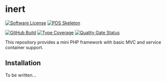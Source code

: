 # inert

[![Software License](https://img.shields.io/badge/license-MIT-green.svg)](LICENSE)
[![PDS Skeleton](https://img.shields.io/badge/pds-skeleton-blue.svg?style=flat-square)](https://github.com/php-pds/skeleton)

[![GitHub Build](https://github.com/milan-miscevic/inert/workflows/Build/badge.svg?branch=master)](https://github.com/milan-miscevic/inert/actions)
[![Type Coverage](https://shepherd.dev/github/milan-miscevic/inert/coverage.svg)](https://shepherd.dev/github/milan-miscevic/inert)
[![Quality Gate Status](https://sonarcloud.io/api/project_badges/measure?project=milan-miscevic_inert&metric=alert_status)](https://sonarcloud.io/dashboard?id=milan-miscevic_inert)

This repository provides a mini PHP framework with basic MVC and service container support.

## Installation

To be written...
